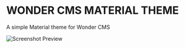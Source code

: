 # WONDER CMS MATERIAL THEME

A simple Material theme for Wonder CMS

![Screenshot Preview](http://tungu.me/extras/imgs/sreen-preview.jpg)
